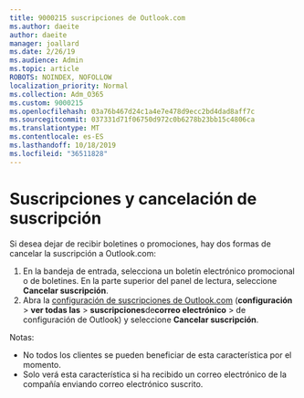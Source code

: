 ```yaml
---
title: 9000215 suscripciones de Outlook.com
ms.author: daeite
author: daeite
manager: joallard
ms.date: 2/26/19
ms.audience: Admin
ms.topic: article
ROBOTS: NOINDEX, NOFOLLOW
localization_priority: Normal
ms.collection: Adm_O365
ms.custom: 9000215
ms.openlocfilehash: 03a76b467d24c1a4e7e478d9ecc2bd4dad8aff7c
ms.sourcegitcommit: 037331d71f06750d972c0b6278b23bb15c4806ca
ms.translationtype: MT
ms.contentlocale: es-ES
ms.lasthandoff: 10/18/2019
ms.locfileid: "36511828"
---
```

# <a name="subscriptions-and-unsubscribing"></a>Suscripciones y cancelación de suscripción

Si desea dejar de recibir boletines o promociones, hay dos formas de cancelar la suscripción a Outlook.com:

1. En la bandeja de entrada, selecciona un boletín electrónico promocional o de boletines. En la parte superior del panel de lectura, seleccione **Cancelar suscripción**.
2. Abra la [configuración de suscripciones de Outlook.com](https://outlook.live.com/mail/options/mail/brandsSubscriptions) (**configuración** > **ver todas las** > **suscripciones**de**correo electrónico** > de configuración de Outlook) y seleccione **Cancelar suscripción**.

Notas:

- No todos los clientes se pueden beneficiar de esta característica por el momento.
- Solo verá esta característica si ha recibido un correo electrónico de la compañía enviando correo electrónico suscrito.